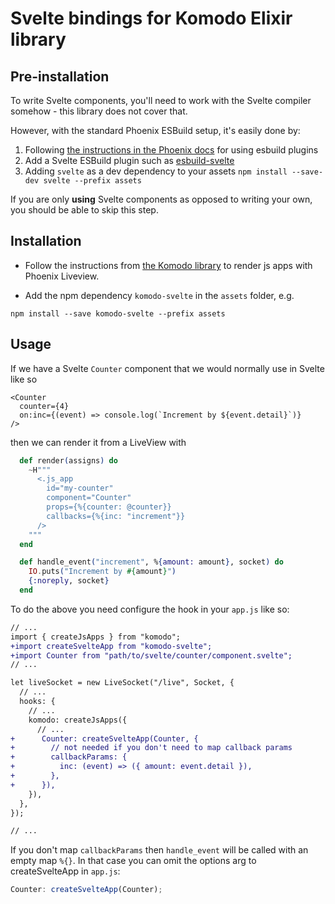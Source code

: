 # Svelte bindings for Komodo Elixir library

## Pre-installation

To write Svelte components, you'll need to work with the Svelte compiler somehow - this library does not cover that.

However, with the standard Phoenix ESBuild setup, it's easily done by:

1. Following [the instructions in the Phoenix docs](https://hexdocs.pm/phoenix/asset_management.html#esbuild-plugins) for using esbuild plugins
2. Add a Svelte ESBuild plugin such as [esbuild-svelte](https://www.npmjs.com/package/esbuild-svelte)
3. Adding `svelte` as a dev dependency to your assets `npm install --save-dev svelte --prefix assets`

If you are only **using** Svelte components as opposed to writing your own, you should be able to skip this step.

## Installation

- Follow the instructions from [the Komodo library](https://github.com/hungry-egg/komodo) to render js apps with Phoenix Liveview.

- Add the npm dependency `komodo-svelte` in the `assets` folder, e.g.

```
npm install --save komodo-svelte --prefix assets
```

## Usage

If we have a Svelte `Counter` component that we would normally use in Svelte like so

```svelte
<Counter
  counter={4}
  on:inc={(event) => console.log(`Increment by ${event.detail}`)}
/>
```

then we can render it from a LiveView with

```elixir
  def render(assigns) do
    ~H"""
      <.js_app
        id="my-counter"
        component="Counter"
        props={%{counter: @counter}}
        callbacks={%{inc: "increment"}}
      />
    """
  end

  def handle_event("increment", %{amount: amount}, socket) do
    IO.puts("Increment by #{amount}")
    {:noreply, socket}
  end
```

To do the above you need configure the hook in your `app.js` like so:

```diff
// ...
import { createJsApps } from "komodo";
+import createSvelteApp from "komodo-svelte";
+import Counter from "path/to/svelte/counter/component.svelte";
// ...

let liveSocket = new LiveSocket("/live", Socket, {
  // ...
  hooks: {
    // ...
    komodo: createJsApps({
      // ...
+      Counter: createSvelteApp(Counter, {
+        // not needed if you don't need to map callback params
+        callbackParams: {
+          inc: (event) => ({ amount: event.detail }),
+        },
+      }),
    }),
  },
});

// ...
```

If you don't map `callbackParams` then `handle_event` will be called with an empty map `%{}`.
In that case you can omit the options arg to createSvelteApp in `app.js`:

```js
Counter: createSvelteApp(Counter);
```
